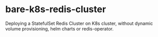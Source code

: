 # bare-k8s-redis-cluster
Deploying a StatefulSet Redis Cluster on K8s cluster, without dynamic volume provisioning, helm charts or redis-operator.

